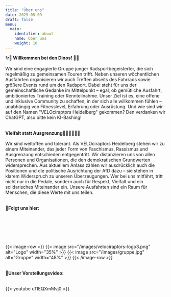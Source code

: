 ```yaml
---
title: "Über uns"
date: 2025-05-09
draft: false
menu:
  main:
    identifier: about
    name: Über uns
    weight: 10
---
```


**✨🦕 Willkommen bei den Dinos! 🦖✨**  
<div style="margin-top: 1.0rem;"></div>
Wir sind eine engagierte Gruppe junger Radsportbegeisterter, die sich regelmäßig zu gemeinsamen Touren trifft. Neben unseren wöchentlichen Ausfahrten organisieren wir auch Treffen abseits des Fahrrads sowie größere Events rund um den Radsport. Dabei steht für uns der gemeinschaftliche Gedanke im Mittelpunkt – egal, ob gemütliche Ausfahrt, ambitioniertes Training oder Rennteilnahme. Unser Ziel ist es, eine offene und inklusive Community zu schaffen, in der sich alle willkommen fühlen – unabhängig von Fitnesslevel, Erfahrung oder Ausrüstung. Und wie sind wir auf den Namen "VELOciraptors Heidelberg" gekommen? Den verdanken wir ChatGPT, also bitte kein KI-Bashing! 
<div style="margin-top: 2.0rem;"></div>

**Vielfalt statt Ausgrenzung✊🏻✊🏽✊🏿**     
<div style="margin-top: 1.0rem;"></div>
Wir sind weltoffen und tolerant. Als VELOciraptors Heidelberg stehen wir zu einem Miteinander, das jeder Form von Faschismus, Rassismus und Ausgrenzung entschieden entgegentritt. Wir distanzieren uns von allen Personen und Organisationen, die den demokratischen Grundwerten widersprechen. Aus aktuellem Anlass zählen wir ausdrücklich auch die Positionen und die politische Ausrichtung der AfD dazu – sie stehen in klarem Widerspruch zu unseren Überzeugungen. Wer bei uns mitfährt, tritt nicht nur in die Pedale, sondern auch für Respekt, Vielfalt und ein solidarisches Miteinander ein. Unsere Ausfahrten sind ein Raum für Menschen, die diese Werte mit uns teilen.
<div style="margin-top: 2.0rem;"></div>

**📸Folgt uns hier:**  
<div style="margin-top: 2.0rem;"></div>

<div style="display: flex; justify-content: space-between; gap: 0.5rem; align-items: center; width: 150px;">
  <a href="https://www.instagram.com/velociraptorsheidelberg/" target="_blank" rel="noopener">
    <span style="display: inline-block; width: 40px; height: 40px; background-image: url('/images/icons/instagram.png'); background-size: contain; background-repeat: no-repeat;"></span>
  </a>
  <a href="https://www.strava.com/clubs/1194781" target="_blank" rel="noopener">
    <span style="display: inline-block; width: 40px; height: 40px; background-image: url('/images/icons/strava.png'); background-size: contain; background-repeat: no-repeat;"></span>
  </a>
  <a href="https://chat.whatsapp.com/CcJK63CQQ4t40IJj1h1R6x" target="_blank" rel="noopener">
    <span style="display: inline-block; width: 40px; height: 40px; background-image: url('/images/icons/whatsapp.png'); background-size: contain; background-repeat: no-repeat;"></span>
  </a>
</div>

<div style="margin-top: 2.0rem;"></div>

{{< image-row >}}
  {{< image src="/images/velociraptors-logo3.png" alt="Logo" width="35%" >}}
  {{< image src="/images/gruppe.jpg" alt="Gruppe" width="48%" >}}
{{< /image-row >}}

<div style="margin-top: 2.0rem;"></div>

**🎥Unser Vorstellungsvideo:**  
<div style="margin-top: 2.0rem;"></div>
{{< youtube u11EQXmMvj0 >}}
